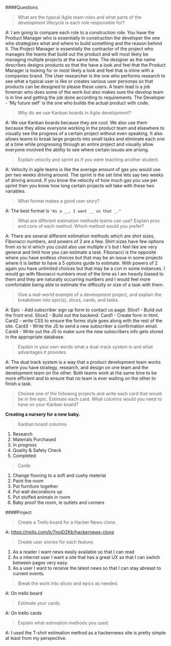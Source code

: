 ####Questions

>What are the typical Agile team roles and what parts of the development lifecycle is each role responsible for?

A: I am going to compare each role to a construction role. You have the Product Manager who is essentially in construction the developer the one who strategizes what and where to build something and the reason behind it. The Project Manager is essentially the contractor of the project who manages the teams that build out the product and will most likely be managing multiple projects at the same time. The designer as the name describes designs products so that the have a look and feel that the Product Manager is looking for or most likely a look and feel that is inline with a companies brand. The User researcher is the one who performs research to see what a typical user is like or creates various user personas so that products can be designed to please these users. A team lead is a job foreman who does some of the work but also makes sure the develop team is in line and getting the job done according to requirements. The Developer - 'My future self' is the one who builds the actual product with code.

>Why do we use Kanban boards in Agile development?

A: We use Kanban boards because they are cool. We also use them because they allow everyone working in the product team and elsewhere to visually see the progress of a certain project without even speaking. It also allows teams to break large projects into small tasks and eliminate each one at a time while progressing through an entire project and visually allow everyone involved the ability to see where certain issues are arising.

>Explain velocity and sprint as if you were teaching another student.

A: Velocity in agile teams is like the average amount of gas you would use per two weeks driving around. The sprint is the set time lets say two weeks of driving around. If you know the velocity of how much gas you use per sprint then you know how long certain projects will take with these two variables.

>What format makes a good user story?

A: The best format is `"As a __, I want __ so that _."`

>What are different estimation methods teams can use? Explain pros and cons of each method. Which method would you prefer?

A: There are several different estimation methods which are shirt sizes, Fibonacci numbers, and powers of 2 are a few. Shirt sizes have few options from xs to xl which you could also use multiple x's but i feel like are very general and limit how you can estimate a task. Fibonacci is the opposite where you have endless choices but that may be an issue in some projects where it is better to have a 5 options guide to estimate. With powers of 2 again you have unlimited choices but that may be a con in some instances. I would go with fibonacci numbers most of the time as I am heavily biased to them and they are naturally occurring numbers and I would feel more comfortable being able to estimate the difficulty or size of a task with them.

>Give a real-world example of a development project, and explain the breakdown into epic(s), slices, cards, and tasks.

A: Epic - Add subscriber sign up form to contact us page. Slice1 - Build out the front end. Slice2 - Build out the backend. Card1 - Create form in html. Card2 - write CSS to ensure the forms style goes along with the rest of the site. Card3 - Write the JS to send a new subscriber a confirmation email. Card4 - Write out the JS to make sure the new subscribers info gets stored in the appropriate database.

>Explain in your own words what a dual-track system is and what advantages it provides.

A: The dual track system is a way that a product development team works where you have strategy, research, and design on one team and the development team on the other. Both teams work at the same time to be more efficient and to ensure that no team is ever waiting on the other to finish a task.

>Choose one of the following projects and write each card that would be in the epic. Estimate each card. What columns would you need to have on your Kanban board?

**Creating a nursery for a new baby.**

>Kanban board columns

1. Research
2. Materials Purchased
3. In progress
4. Quality & Safety Check
5. Completed

>Cards

1. Change flooring to a soft and cushy material
2. Paint the room
3. Put furniture together
4. Put wall decorations up
5. Put stuffed animals in room
6. Baby proof the room, ie outlets and corners

####Project

>Create a Trello board for a Hacker News clone.

A: https://trello.com/b/7jnqD2Kb/hackernews-clone

>Create user stories for each feature.

1. As a reader I want news easily available so that I can read
2. As a internet user I want a site that has a great UX so that I can switch between pages very easy.
3. As a user I want to receive the latest news so that I can stay abreast to current events.

>Break the work into slices and epics as needed.

A: On trello board

>Estimate your cards.

A: On trello cards

>Explain what estimation methods you used.

A: I used the T-shirt estimation method as a hackernews site is pretty simple at least from my perspective.
